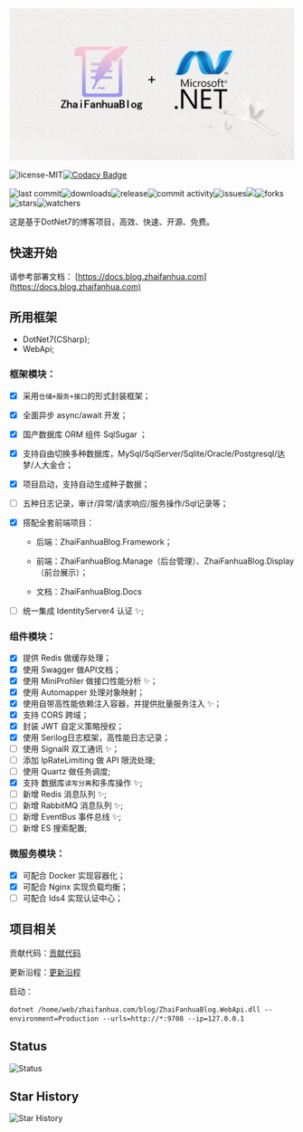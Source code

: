 ![LOGO](LOGO.png)

![license-MIT](https://img.shields.io/badge/license-MIT-blue.svg?longCache=true&style=flat-square)[![Codacy Badge](https://app.codacy.com/project/badge/Grade/5045beecc88149cf8c52432086aeb06c)](https://www.codacy.com/gh/ZhaiFanhuaBlog/ZhaiFanhuaBlog.Framework/dashboard?utm_source=github.com&amp;utm_medium=referral&amp;utm_content=ZhaiFanhuaBlog/ZhaiFanhuaBlog.Framework&amp;utm_campaign=Badge_Grade)

![last commit](https://img.shields.io/github/last-commit/ZhaiFanhuaBlog/ZhaiFanhuaBlog.Framework.svg?style=flat-square)![downloads](https://img.shields.io/github/downloads/ZhaiFanhuaBlog/ZhaiFanhuaBlog.Framework/total?style=flat-square)![release](https://img.shields.io/github/v/release/ZhaiFanhuaBlog/ZhaiFanhuaBlog.Framework?style=flat-square)![commit activity](https://img.shields.io/github/commit-activity/y/ZhaiFanhuaBlog/ZhaiFanhuaBlog.Framework?style=flat-square)![issues](https://img.shields.io/github/issues/ZhaiFanhuaBlog/ZhaiFanhuaBlog.Framework?style=flat-square)![](https://img.shields.io/github/issues-closed-raw/ZhaiFanhuaBlog/ZhaiFanhuaBlog.Framework?style=flat-square)![forks](https://img.shields.io/github/forks/ZhaiFanhuaBlog/ZhaiFanhuaBlog.Framework?style=flat-square)![stars](https://img.shields.io/github/stars/ZhaiFanhuaBlog/ZhaiFanhuaBlog.Framework?style=flat-square)![watchers](https://img.shields.io/github/watchers/ZhaiFanhuaBlog/ZhaiFanhuaBlog.Framework?style=flat-square)

这是基于DotNet7的博客项目，高效、快速、开源、免费。

## 快速开始

请参考部署文档： [https://docs.blog.zhaifanhua.com](https://docs.blog.zhaifanhua.com)

## 所用框架

- DotNet7(CSharp);
- WebApi;

### 框架模块：

- [x] 采用`仓储+服务+接口`的形式封装框架；

- [x] 全面异步 async/await 开发；

- [x] 国产数据库 ORM 组件 SqlSugar ；

- [x] 支持自由切换多种数据库，MySql/SqlServer/Sqlite/Oracle/Postgresql/达梦/人大金仓；

- [x] 项目启动，支持自动生成种子数据；

- [ ] 五种日志记录，审计/异常/请求响应/服务操作/Sql记录等；

- [x] 搭配全套前端项目：

  - 后端：ZhaiFanhuaBlog.Framework；

  - 前端：ZhaiFanhuaBlog.Manage（后台管理）、ZhaiFanhuaBlog.Display（前台展示）；

  - 文档：ZhaiFanhuaBlog.Docs

- [ ] 统一集成 IdentityServer4 认证 ✨;

### 组件模块：

- [x] 提供 Redis 做缓存处理；
- [x] 使用 Swagger 做API文档；
- [x] 使用 MiniProfiler 做接口性能分析 ✨；
- [x] 使用 Automapper 处理对象映射；
- [x] 使用自带高性能依赖注入容器，并提供批量服务注入 ✨；
- [x] 支持 CORS 跨域；
- [x] 封装 JWT 自定义策略授权；
- [x] 使用 Serilog日志框架，高性能日志记录；
- [ ] 使用 SignalR 双工通讯 ✨；
- [ ] 添加 IpRateLimiting 做 API 限流处理;
- [ ] 使用 Quartz 做任务调度;
- [x] 支持 数据库`读写分离`和多库操作 ✨;
- [ ] 新增 Redis 消息队列 ✨;
- [ ] 新增 RabbitMQ 消息队列 ✨;
- [ ] 新增 EventBus 事件总线 ✨;
- [ ] 新增 ES 搜索配置;

### 微服务模块：

- [x] 可配合 Docker 实现容器化；
- [x] 可配合 Nginx 实现负载均衡；
- [ ] 可配合 Ids4 实现认证中心；

## 项目相关

贡献代码：[贡献代码](CONTRIBUTING.md)

更新沿程：[更新沿程](CHANGELOG.md)

启动：

```
dotnet /home/web/zhaifanhua.com/blog/ZhaiFanhuaBlog.WebApi.dll --environment=Production --urls=http://*:9708 --ip=127.0.0.1
```



## Status

![Status](https://repobeats.axiom.co/api/embed/6e6dcd83875e06131527cf7e55007e5f72fd1860.svg)

## Star History

![Star History](https://api.star-history.com/svg?repos=ZhaiFanhuaBlog/ZhaiFanhuaBlog.Framework&type=Date)
